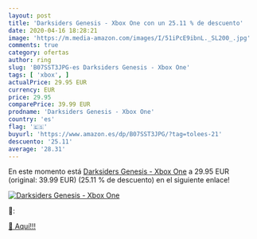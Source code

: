 ```yaml
---
layout: post
title: 'Darksiders Genesis - Xbox One con un 25.11 % de descuento'
date: 2020-04-16 18:28:21
image: 'https://m.media-amazon.com/images/I/51iPcE9ibnL._SL200_.jpg'
comments: true
category: ofertas
author: ring
slug: 'B07SST3JPG-es Darksiders Genesis - Xbox One'
tags: [ 'xbox', ]
actualPrice: 29.95 EUR
currency: EUR
price: 29.95
comparePrice: 39.99 EUR
prodname: 'Darksiders Genesis - Xbox One'
country: 'es'
flag: '🇪🇸'
buyurl: 'https://www.amazon.es/dp/B07SST3JPG/?tag=tolees-21'
descuento: '25.11'
average: '28.31'
---
```


En este momento está [Darksiders Genesis - Xbox One](https://www.amazon.es/dp/B07SST3JPG/?tag=tolees-21) a 29.95 EUR (original: 39.99 EUR) (25.11 %  de descuento) en el siguiente enlace!

[![Darksiders Genesis - Xbox One](https://m.media-amazon.com/images/I/51iPcE9ibnL._SL200_.jpg)](https://www.amazon.es/dp/B07SST3JPG/?tag=tolees-21)

🔎:


[🛒 Aquí!!!](https://www.amazon.es/dp/B07SST3JPG/?tag=tolees-21)
